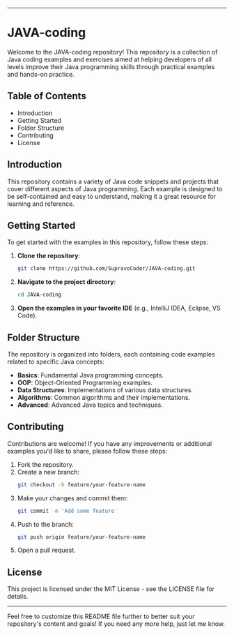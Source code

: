 
---

# JAVA-coding

Welcome to the JAVA-coding repository! This repository is a collection of Java coding examples and exercises aimed at helping developers of all levels improve their Java programming skills through practical examples and hands-on practice.

## Table of Contents

- Introduction
- Getting Started
- Folder Structure
- Contributing
- License

## Introduction

This repository contains a variety of Java code snippets and projects that cover different aspects of Java programming. Each example is designed to be self-contained and easy to understand, making it a great resource for learning and reference.

## Getting Started

To get started with the examples in this repository, follow these steps:

1. **Clone the repository**:
   ```bash
   git clone https://github.com/SupravoCoder/JAVA-coding.git
   ```
2. **Navigate to the project directory**:
   ```bash
   cd JAVA-coding
   ```
3. **Open the examples in your favorite IDE** (e.g., IntelliJ IDEA, Eclipse, VS Code).

## Folder Structure

The repository is organized into folders, each containing code examples related to specific Java concepts:

- **Basics**: Fundamental Java programming concepts.
- **OOP**: Object-Oriented Programming examples.
- **Data Structures**: Implementations of various data structures.
- **Algorithms**: Common algorithms and their implementations.
- **Advanced**: Advanced Java topics and techniques.

## Contributing

Contributions are welcome! If you have any improvements or additional examples you'd like to share, please follow these steps:

1. Fork the repository.
2. Create a new branch:
   ```bash
   git checkout -b feature/your-feature-name
   ```
3. Make your changes and commit them:
   ```bash
   git commit -m 'Add some feature'
   ```
4. Push to the branch:
   ```bash
   git push origin feature/your-feature-name
   ```
5. Open a pull request.

## License

This project is licensed under the MIT License - see the LICENSE file for details.

---

Feel free to customize this README file further to better suit your repository's content and goals! If you need any more help, just let me know.
